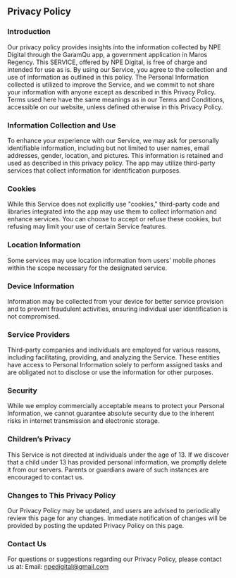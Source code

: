 ## Privacy Policy

### Introduction
Our privacy policy provides insights into the information collected by NPE Digital through the GaramQu app, a government application in Maros Regency. This SERVICE, offered by NPE Digital, is free of charge and intended for use as is. By using our Service, you agree to the collection and use of information as outlined in this policy. The Personal Information collected is utilized to improve the Service, and we commit to not share your information with anyone except as described in this Privacy Policy. Terms used here have the same meanings as in our Terms and Conditions, accessible on our website, unless defined otherwise in this Privacy Policy.

### Information Collection and Use
To enhance your experience with our Service, we may ask for personally identifiable information, including but not limited to user names, email addresses, gender, location, and pictures. This information is retained and used as described in this privacy policy. The app may utilize third-party services that collect information for identification purposes.

### Cookies
While this Service does not explicitly use "cookies," third-party code and libraries integrated into the app may use them to collect information and enhance services. You can choose to accept or refuse these cookies, but refusing may limit your use of certain Service features.

### Location Information
Some services may use location information from users' mobile phones within the scope necessary for the designated service.

### Device Information
Information may be collected from your device for better service provision and to prevent fraudulent activities, ensuring individual user identification is not compromised.

### Service Providers
Third-party companies and individuals are employed for various reasons, including facilitating, providing, and analyzing the Service. These entities have access to Personal Information solely to perform assigned tasks and are obligated not to disclose or use the information for other purposes.

### Security
While we employ commercially acceptable means to protect your Personal Information, we cannot guarantee absolute security due to the inherent risks in internet transmission and electronic storage.

### Children’s Privacy
This Service is not directed at individuals under the age of 13. If we discover that a child under 13 has provided personal information, we promptly delete it from our servers. Parents or guardians aware of such instances are encouraged to contact us.

### Changes to This Privacy Policy
Our Privacy Policy may be updated, and users are advised to periodically review this page for any changes. Immediate notification of changes will be provided by posting the updated Privacy Policy on this page.

### Contact Us
For questions or suggestions regarding our Privacy Policy, please contact us at:
Email: npedigital@gmail.com
